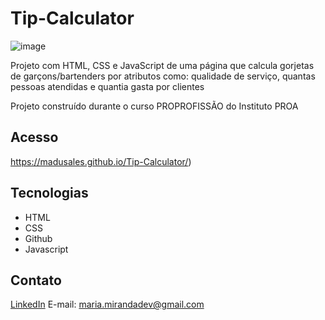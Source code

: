 # Tip-Calculator

![image](https://github.com/MaduSales/Tip-Calculator/assets/166547195/55ddd651-3a72-433b-85a8-fde95f900c7f)

Projeto com HTML, CSS e JavaScript de uma página que calcula gorjetas de garçons/bartenders por atributos como: qualidade de serviço, quantas pessoas atendidas e quantia gasta por clientes

Projeto construído durante o curso PROPROFISSÃO do Instituto PROA


## Acesso
https://madusales.github.io/Tip-Calculator/)

## Tecnologias
- HTML
- CSS
- Github
- Javascript

## Contato
[LinkedIn](https://www.linkedin.com/in/mariaeduardasales)
E-mail: maria.mirandadev@gmail.com
